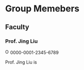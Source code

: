 # **Group Memebers**

## **Faculty**

### **Prof. Jing Liu** 

<img alt="ORCID logo" src="https://info.orcid.org/wp-content/uploads/2019/11/orcid_16x16.png" width="16" height="16" />0000-0001-2345-6789</a>

Prof. Jing Liu is 

